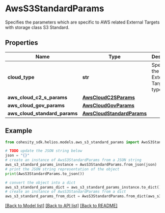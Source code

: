 # AwsS3StandardParams

Specifies the parameters which are specific to AWS related External Targets with storage class S3 Standard.

## Properties

Name | Type | Description | Notes
------------ | ------------- | ------------- | -------------
**cloud_type** | **str** | Specifies the AWS External Target type. | 
**aws_cloud_c2_s_params** | [**AwsCloudC2SParams**](AwsCloudC2SParams.md) |  | [optional] 
**aws_cloud_gov_params** | [**AwsCloudGovParams**](AwsCloudGovParams.md) |  | [optional] 
**aws_cloud_standard_params** | [**AwsCloudStandardParams**](AwsCloudStandardParams.md) |  | [optional] 

## Example

```python
from cohesity_sdk.helios.models.aws_s3_standard_params import AwsS3StandardParams

# TODO update the JSON string below
json = "{}"
# create an instance of AwsS3StandardParams from a JSON string
aws_s3_standard_params_instance = AwsS3StandardParams.from_json(json)
# print the JSON string representation of the object
print(AwsS3StandardParams.to_json())

# convert the object into a dict
aws_s3_standard_params_dict = aws_s3_standard_params_instance.to_dict()
# create an instance of AwsS3StandardParams from a dict
aws_s3_standard_params_from_dict = AwsS3StandardParams.from_dict(aws_s3_standard_params_dict)
```
[[Back to Model list]](../README.md#documentation-for-models) [[Back to API list]](../README.md#documentation-for-api-endpoints) [[Back to README]](../README.md)


